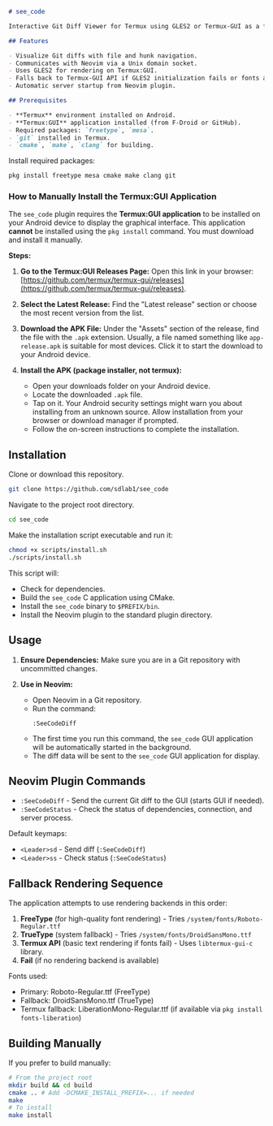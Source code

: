 ```markdown
# see_code

Interactive Git Diff Viewer for Termux using GLES2 or Termux-GUI as a fallback.

## Features

- Visualize Git diffs with file and hunk navigation.
- Communicates with Neovim via a Unix domain socket.
- Uses GLES2 for rendering on Termux:GUI.
- Falls back to Termux-GUI API if GLES2 initialization fails or fonts are unavailable.
- Automatic server startup from Neovim plugin.

## Prerequisites

- **Termux** environment installed on Android.
- **Termux:GUI** application installed (from F-Droid or GitHub).
- Required packages: `freetype`, `mesa`.
- `git` installed in Termux.
- `cmake`, `make`, `clang` for building.
```
Install required packages:
```bash
pkg install freetype mesa cmake make clang git
```

### How to Manually Install the Termux:GUI Application

The `see_code` plugin requires the **Termux:GUI application** to be installed on your Android device to display the graphical interface. This application **cannot** be installed using the `pkg install` command. You must download and install it manually.

**Steps:**

1.  **Go to the Termux:GUI Releases Page:**
    Open this link in your browser: [https://github.com/termux/termux-gui/releases](https://github.com/termux/termux-gui/releases).

2.  **Select the Latest Release:**
    Find the "Latest release" section or choose the most recent version from the list.

3.  **Download the APK File:**
    Under the "Assets" section of the release, find the file with the `.apk` extension. Usually, a file named something like `app-release.apk` is suitable for most devices. Click it to start the download to your Android device.

4.  **Install the APK (package installer, not termux):**
    *   Open your downloads folder on your Android device.
    *   Locate the downloaded `.apk` file.
    *   Tap on it. Your Android security settings might warn you about installing from an unknown source. Allow installation from your browser or download manager if prompted.
    *   Follow the on-screen instructions to complete the installation.

## Installation

Clone or download this repository.
```bash
git clone https://github.com/sdlab1/see_code
```
Navigate to the project root directory.
```bash
cd see_code
```
Make the installation script executable and run it:
```bash
chmod +x scripts/install.sh
./scripts/install.sh
```

This script will:
- Check for dependencies.
- Build the `see_code` C application using CMake.
- Install the `see_code` binary to `$PREFIX/bin`.
- Install the Neovim plugin to the standard plugin directory.

## Usage

1. **Ensure Dependencies:** Make sure you are in a Git repository with uncommitted changes.

2. **Use in Neovim:**
   - Open Neovim in a Git repository.
   - Run the command:
     ```
     :SeeCodeDiff
     ```
   - The first time you run this command, the `see_code` GUI application will be automatically started in the background.
   - The diff data will be sent to the `see_code` GUI application for display.

## Neovim Plugin Commands

- `:SeeCodeDiff` - Send the current Git diff to the GUI (starts GUI if needed).
- `:SeeCodeStatus` - Check the status of dependencies, connection, and server process.

Default keymaps:
- `<Leader>sd` - Send diff (`:SeeCodeDiff`)
- `<Leader>ss` - Check status (`:SeeCodeStatus`)

## Fallback Rendering Sequence

The application attempts to use rendering backends in this order:
1. **FreeType** (for high-quality font rendering) - Tries `/system/fonts/Roboto-Regular.ttf`
2. **TrueType** (system fallback) - Tries `/system/fonts/DroidSansMono.ttf`
3. **Termux API** (basic text rendering if fonts fail) - Uses `libtermux-gui-c` library.
4. **Fail** (if no rendering backend is available)

Fonts used:
- Primary: Roboto-Regular.ttf (FreeType)
- Fallback: DroidSansMono.ttf (TrueType)
- Termux fallback: LiberationMono-Regular.ttf (if available via `pkg install fonts-liberation`)

## Building Manually

If you prefer to build manually:

```bash
# From the project root
mkdir build && cd build
cmake .. # Add -DCMAKE_INSTALL_PREFIX=... if needed
make
# To install
make install
```
